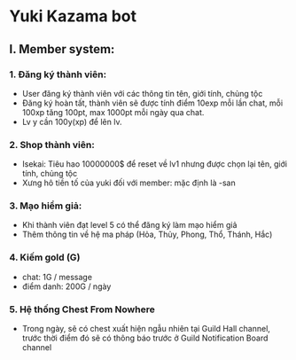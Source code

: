 # Yuki Kazama bot

## I. Member system:

### 1. Đăng ký thành viên:
- User đăng ký thành viên với các thông tin tên, giới tính, chủng tộc
- Đăng ký hoàn tất, thành viên sẽ được tính điểm 10exp mỗi lần chat, mỗi 100xp tăng 100pt, max 1000pt mỗi ngày qua chat.
- Lv y cần 100y(xp) để lên lv.
### 2. Shop thành viên:
- Isekai: Tiêu hao 10000000$ để reset về lv1 nhưng được chọn lại tên, giới tính, chủng tộc
- Xưng hô tiền tố của yuki đối với member: mặc định là -san
### 3. Mạo hiểm giả:
- Khi thành viên đạt level 5 có thể đăng ký làm mạo hiểm giả
- Thêm thông tin về hệ ma pháp (Hỏa, Thủy, Phong, Thổ, Thánh, Hắc)
### 4. Kiếm gold (G)
- chat: 1G / message
- điểm danh: 200G / ngày 
### 5. Hệ thống Chest From Nowhere
- Trong ngày, sẽ có chest xuất hiện ngẫu nhiên tại Guild Hall channel, trước thời điểm đó sẽ có thông báo trước ở Guild Notification Board channel